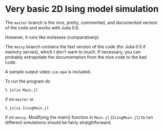 # Very basic 2D Ising model simulation

The `master` branch is the nice, pretty, commented, and documented version of the code and
works with Julia 0.6.

However, it runs like molasses (comparatively).

The `messy` branch contains the fast version of the code (for Julia 0.5 if memory serves),
which I don't want to touch. If necessary, you can probably extrapolate the documentation from
the nice code to the bad code.

A sample output video `sim.mp4` is included.

To run the program do
```
% julia Main.jl
```
if on `master` or
```
% julia IsingMain.jl
```
if on `messy`. Modifying the main() function in `Main.jl` (`IsingMain.jl`) to run different
simulations should be fairly straightforward.
